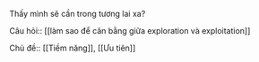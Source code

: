 Thấy mình sẽ cần trong tương lai xa?

Câu hỏi:: [[làm sao để cân bằng giữa exploration và exploitation]]


Chủ đề:: [[Tiềm năng]], [[Ưu tiên]]
